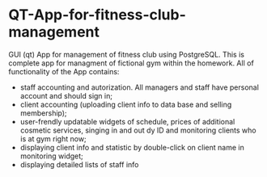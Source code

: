 # QT-App-for-fitness-club-management
GUI (qt) App for management of fitness club using PostgreSQL.
This is complete app for managment of fictional gym within the homework.
All of functionality of the App contains:
- staff accounting and autorization. All managers and staff have personal account and should sign in;
- client accounting (uploading client info to data base and selling membership);
- user-frendly updatable widgets of schedule, prices of additional cosmetic services, singing in and out dy ID and monitoring clients who is at gym right now;
- displaying client info and statistic by double-click on client name in monitoring widget;
- displaying detailed lists of staff info

